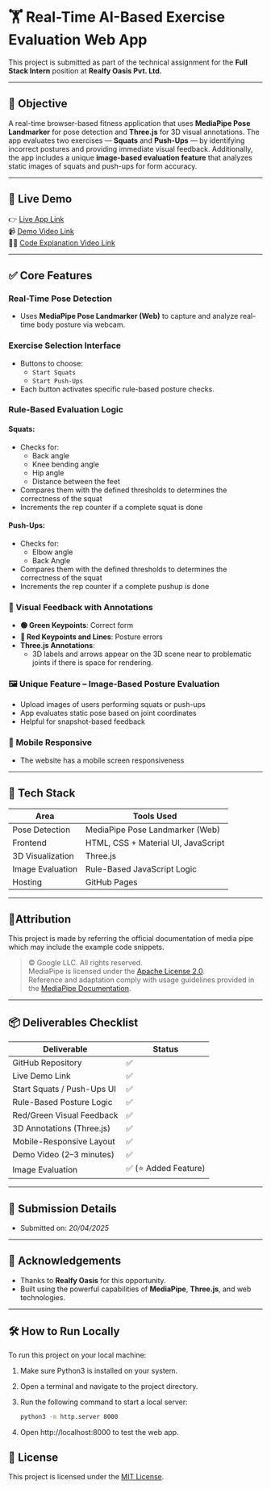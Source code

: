 # 🏋️ Real-Time AI-Based Exercise Evaluation Web App

This project is submitted as part of the technical assignment for the **Full Stack Intern** position at **Realfy Oasis Pvt. Ltd.**

---

## 🎯 Objective

A real-time browser-based fitness application that uses **MediaPipe Pose Landmarker** for pose detection and **Three.js** for 3D visual annotations. The app evaluates two exercises — **Squats** and **Push-Ups** — by identifying incorrect postures and providing immediate visual feedback. Additionally, the app includes a unique **image-based evaluation feature** that analyzes static images of squats and push-ups for form accuracy.

---

## 🚀 Live Demo

👉 [Live App Link](https://vasita27.github.io/Real_Time_AI_Powered_Exercise_Evaluation/)  
📹 [Demo Video Link](https://www.youtube.com/watch?v=k9MmNxhQE8M)  
👩‍💻 [Code Explanation Video Link](https://www.youtube.com/watch?v=kUrHaeFiYhc) 

---

## ✅ Core Features

### Real-Time Pose Detection

- Uses **MediaPipe Pose Landmarker (Web)** to capture and analyze real-time body posture via webcam.

### Exercise Selection Interface

- Buttons to choose:
  - `Start Squats`
  - `Start Push-Ups`
- Each button activates specific rule-based posture checks.

### Rule-Based Evaluation Logic

#### Squats:
- Checks for:
  - Back angle
  - Knee bending angle
  - Hip angle
  - Distance between the feet
- Compares them with the defined thresholds to determines the correctness of the squat
- Increments the rep counter if a complete squat is done

#### Push-Ups:
- Checks for:
  - Elbow angle
  - Back Angle
- Compares them with the defined thresholds to determines the correctness of the squat
- Increments the rep counter if a complete pushup is done

### 🎨 Visual Feedback with Annotations

- **🟢 Green Keypoints**: Correct form
- **🔴 Red Keypoints and Lines**: Posture errors
- **Three.js Annotations**:
  - 3D labels and arrows appear on the 3D scene near to problematic joints if there is space for rendering.

### 🖼️ Unique Feature – Image-Based Posture Evaluation

- Upload images of users performing squats or push-ups
- App evaluates static pose based on joint coordinates
- Helpful for snapshot-based feedback

### 📱 Mobile Responsive

- The website has a mobile screen responsiveness
  
---

## 🧰 Tech Stack

| Area            | Tools Used                      |
|-----------------|---------------------------------|
| Pose Detection  | MediaPipe Pose Landmarker (Web) |
| Frontend        | HTML, CSS + Material UI, JavaScript|
| 3D Visualization| Three.js                        |
| Image Evaluation| Rule-Based JavaScript Logic     |
| Hosting         | GitHub Pages                    |

---

## 📄Attribution

This project is made by referring the official documentation of media pipe which may include the example code snippets.

> © Google LLC. All rights reserved.  
> MediaPipe is licensed under the [Apache License 2.0](https://www.apache.org/licenses/LICENSE-2.0).  
> Reference and adaptation comply with usage guidelines provided in the [MediaPipe Documentation](https://mediapipe.dev/).

---

## 📦 Deliverables Checklist

| Deliverable                | Status     |
|----------------------------|------------|
| GitHub Repository          | ✅          |
| Live Demo Link             | ✅          |
| Start Squats / Push-Ups UI | ✅          |
| Rule-Based Posture Logic   | ✅          |
| Red/Green Visual Feedback  | ✅          |
| 3D Annotations (Three.js)  | ✅          |
| Mobile-Responsive Layout   | ✅          |
| Demo Video (2–3 minutes)   | ✅          |
| Image Evaluation    | ✅ (⭐ Added Feature) |

---

## 📩 Submission Details

- Submitted on: *20/04/2025*

---

## 🙌 Acknowledgements

- Thanks to **Realfy Oasis** for this opportunity.
- Built using the powerful capabilities of **MediaPipe**, **Three.js**, and web technologies.

---

## 🛠️ How to Run Locally

To run this project on your local machine:

1. Make sure Python3 is installed on your system.
2. Open a terminal and navigate to the project directory.
3. Run the following command to start a local server:

   ```bash
   python3 -m http.server 8000

 4. Open http://localhost:8000 to test the web app.

## 📝 License

This project is licensed under the [MIT License](LICENSE).


